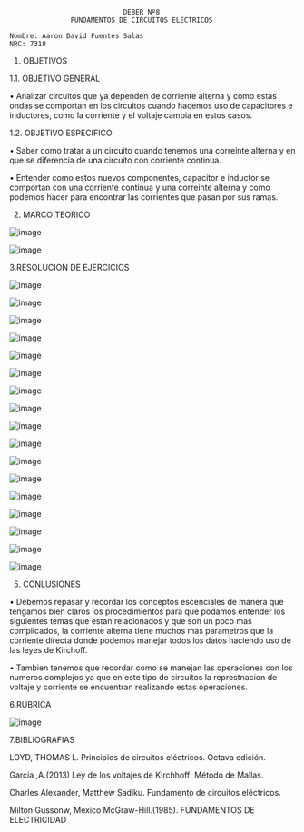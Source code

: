                                 DEBER Nº8
                   FUNDAMENTOS DE CIRCUITOS ELECTRICOS
                   
    Nombre: Aaron David Fuentes Salas
    NRC: 7318

1. OBJETIVOS

1.1. OBJETIVO GENERAL

• Analizar circuitos que ya dependen de corriente alterna y como estas ondas se comportan en los circuitos cuando hacemos uso de capacitores e inductores, 
como la corriente y el voltaje cambia en estos casos.

1.2. OBJETIVO ESPECIFICO

• Saber como tratar a un circuito cuando tenemos una correinte alterna y en que se diferencia de una circuito con corriente continua.

• Entender como estos nuevos componentes, capacitor e inductor se comportan con una corriente continua y una correinte alterna y como podemos hacer para 
encontrar las corrientes que pasan por sus ramas.

2. MARCO TEORICO

![image](https://user-images.githubusercontent.com/105386939/186515832-35022d7b-b929-4bf1-8e9e-66bd0613b457.png)

![image](https://user-images.githubusercontent.com/105386939/186517748-9bebd214-c676-4eca-919b-58df968f7ef2.png)

3.RESOLUCION DE EJERCICIOS

![image](https://user-images.githubusercontent.com/105386939/186517934-ec7f317a-78b0-4cb8-b76a-fa45d5409acd.png)

![image](https://user-images.githubusercontent.com/105386939/186517989-559d20c2-704e-4b71-93d1-811bb89f3a79.png)

![image](https://user-images.githubusercontent.com/105386939/186518076-9d3069c8-481b-48ed-8170-48bf5ba0552b.png)

![image](https://user-images.githubusercontent.com/105386939/186518132-2d1c2d8f-6098-407c-aced-219430064fc0.png)

![image](https://user-images.githubusercontent.com/105386939/186518190-b040a6a9-1283-43e8-87a8-269d3a630cbe.png)

![image](https://user-images.githubusercontent.com/105386939/186518245-30eb2e1c-a91d-4d5f-9db2-01ef82639d40.png)

![image](https://user-images.githubusercontent.com/105386939/186518304-447d178d-2e35-4e74-aa96-251c7d47b6e9.png)

![image](https://user-images.githubusercontent.com/105386939/186518514-4d78506c-a2a1-435c-a0a7-8956d63cb692.png)

![image](https://user-images.githubusercontent.com/105386939/186518542-6d0122f3-3b92-476f-ac81-a7f0a3707ec1.png)

![image](https://user-images.githubusercontent.com/105386939/186518589-0195db68-6489-4f75-a0c3-f5411f77ed31.png)

![image](https://user-images.githubusercontent.com/105386939/186518628-59f3ac1d-09fe-40b2-9f8d-e461026c7dd0.png)

![image](https://user-images.githubusercontent.com/105386939/186518676-1c870157-ef80-47e2-835d-8c029ee35aba.png)

![image](https://user-images.githubusercontent.com/105386939/186518729-00c64b8b-edf9-4e44-9291-7fd9946983e6.png)

![image](https://user-images.githubusercontent.com/105386939/186518782-30f49b53-6e9d-4d4f-9d97-a5c205045640.png)

![image](https://user-images.githubusercontent.com/105386939/186518921-a8f7f222-0af1-48ac-93db-7584909ae786.png)

![image](https://user-images.githubusercontent.com/105386939/186518974-9dab58b2-1153-405f-890d-c1b50419f479.png)

![image](https://user-images.githubusercontent.com/105386939/186519020-b0b273d7-2734-47e5-b5b2-10e0c141baed.png)

5. CONLUSIONES

• Debemos repasar y recordar los conceptos escenciales de manera que tengamos bien claros los procedimientos para que podamos entender los siguientes temas que estan relacionados y que son un poco mas complicados, la corriente alterna tiene muchos mas parametros que la corriente directa donde podemos manejar todos los datos haciendo uso de las leyes de Kirchoff.

• Tambien tenemos que recordar como se manejan las operaciones con los numeros complejos ya que en este tipo de circuitos la represtnacion de voltaje y corriente se encuentran realizando estas operaciones.

6.RUBRICA

![image](https://user-images.githubusercontent.com/105386939/186519778-bededb49-1bef-4710-bf7b-ec277840776e.png)

7.BIBLIOGRAFIAS

LOYD, THOMAS L. Principios de circuitos eléctricos. Octava edición.

García ,A.(2013) Ley de los voltajes de Kirchhoff: Método de Mallas.

Charles Alexander, Matthew Sadiku. Fundamento de circuitos eléctricos.

Milton Gussonw, Mexico McGraw-Hill.(1985). FUNDAMENTOS DE ELECTRICIDAD


